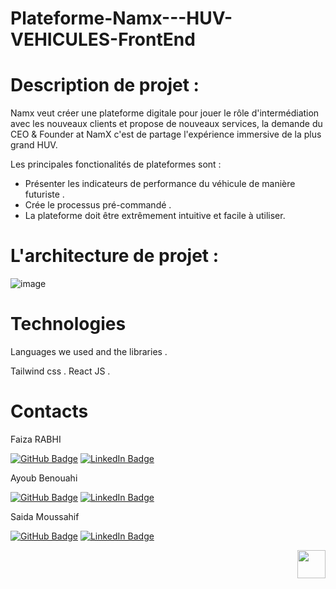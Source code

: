 # Plateforme-Namx---HUV-VEHICULES-FrontEnd

# Description de projet :

Namx veut créer une plateforme digitale pour jouer le rôle d'intermédiation avec les nouveaux clients et propose de nouveaux services, 
la demande du CEO & Founder at NamX c'est de partage l'expérience immersive de la plus grand HUV.

Les principales fonctionalités de plateformes sont :

- Présenter les indicateurs de performance du véhicule de manière futuriste .
- Crée le processus pré-commandé .
- La plateforme doit être extrêmement intuitive et facile à utiliser.


# L'architecture de projet :

![image](https://user-images.githubusercontent.com/93975470/208064026-9f3d2a12-f30f-49ca-b4c8-6c548bc5488c.png)


 # Technologies
Languages we used and the libraries . 


Tailwind css .
React JS .





# Contacts


Faiza RABHI

[![GitHub Badge](https://img.shields.io/badge/GitHub-100000?style=for-the-badge&logo=github&logoColor=white)](https://github.com/Faizarabhi)
[![LinkedIn Badge](https://img.shields.io/badge/LinkedIn-0077B5?style=for-the-badge&logo=linkedin&logoColor=white)](https://www.linkedin.com/in/faiza-rabhi/)




Ayoub Benouahi

[![GitHub Badge](https://img.shields.io/badge/GitHub-100000?style=for-the-badge&logo=github&logoColor=white)](https://github.com/Benouahi1)
[![LinkedIn Badge](https://img.shields.io/badge/LinkedIn-0077B5?style=for-the-badge&logo=linkedin&logoColor=white)](https://www.linkedin.com/in/benouahi-ayoub-642542236/)


Saida Moussahif

[![GitHub Badge](https://img.shields.io/badge/GitHub-100000?style=for-the-badge&logo=github&logoColor=white)](https://github.com/saidamoussahif)
[![LinkedIn Badge](https://img.shields.io/badge/LinkedIn-0077B5?style=for-the-badge&logo=linkedin&logoColor=white)](https://www.linkedin.com/in/saida-moussahif/)
<p align="right"><a href="#start"><img width="45rem" src="https://raw.githubusercontent.com/xnbox/DeepfakeHTTP/main/img/top.png"></a></p>


